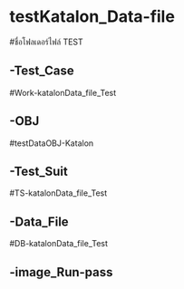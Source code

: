 # testKatalon_Data-file
#ชื่อโฟลเดอร์ไฟล์ TEST
## -Test_Case
#Work-katalonData_file_Test
## -OBJ
#testDataOBJ-Katalon
## -Test_Suit
#TS-katalonData_file_Test
## -Data_File
#DB-katalonData_file_Test
## -image_Run-pass

